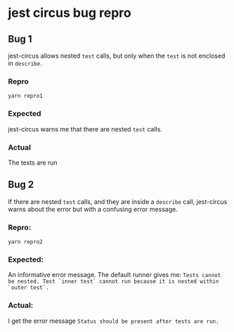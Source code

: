 # jest circus bug repro

## Bug 1

jest-circus allows nested `test` calls, but only when the `test` is not enclosed
in `describe`.

### Repro

`yarn repro1`

### Expected

jest-circus warns me that there are nested `test` calls.

### Actual

The tests are run

## Bug 2

If there are nested `test` calls, and they are inside a `describe` call,
jest-circus warns about the error but with a confusing error message.

### Repro:

`yarn repro2`

### Expected:


An informative error message. The default runner gives me: ```Tests cannot be
nested. Test `inner test` cannot run because it is nested within `outer test`.```

### Actual:

I get the error message `Status should be present after tests are run.`


